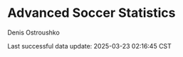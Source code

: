 # Advanced Soccer Statistics
Denis Ostroushko

<!-- gfm -->

Last successful data update: 2025-03-23 02:16:45 CST
